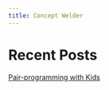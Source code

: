 ```yaml
---
title: Concept Welder
---
```

# Recent Posts
[Pair-programming with Kids]({{site.baseurl}}/2024/05/24/pair-programming-with-kids.html)
